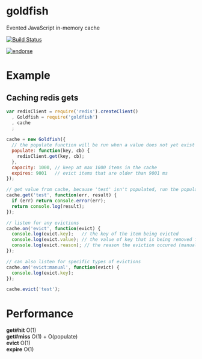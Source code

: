 goldfish
========

Evented JavaScript in-memory cache

[![Build Status](https://secure.travis-ci.org/supershabam/goldfish.png?branch=master)](http://travis-ci.org/supershabam/goldfish)

[![endorse](http://api.coderwall.com/supershabam/endorsecount.png)](http://coderwall.com/supershabam)

Example
=======

Caching redis gets
------------------
```javascript
var redisClient = require('redis').createClient()
  , Goldfish = require('goldfish')
  , cache
  ;
  
cache = new Goldfish({
  // the populate function will be run when a value does not yet exist in the cache
  populate: function(key, cb) {
    redisClient.get(key, cb);
  },
  capacity: 1000, // keep at max 1000 items in the cache
  expires: 9001   // evict items that are older than 9001 ms
});

// get value from cache, because 'test' isn't populated, run the populate function
cache.get('test', function(err, result) {
  if (err) return console.error(err);
  return console.log(result);
});

// listen for any evictions
cache.on('evict', function(evict) {
  console.log(evict.key);   // the key of the item being evicted
  console.log(evict.value); // the value of key that is being removed from the cache
  console.log(evict.reason); // the reason the eviction occured (manual, capacity, expired)
});

// can also listen for specific types of evictions
cache.on('evict:manual', function(evict) {
  console.log(evict.key);
});

cache.evict('test');
```

Performance
===========

**get#hit** O(1)  
**get#miss** O(1) + O(populate)  
**evict** O(1)  
**expire** O(1)  